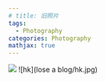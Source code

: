 ```yaml
---
# title: 旧照片
tags:
  - Photography
categories: Photography
mathjax: true
---
```


<!-- 虽然啥也没干，但是为了填补日更的flag，强行旧片新传吧 -->
![](https://jialegao.files.wordpress.com/2019/11/dsc_7199.jpg?w=1024)
![hk](lose a blog/hk.jpg)